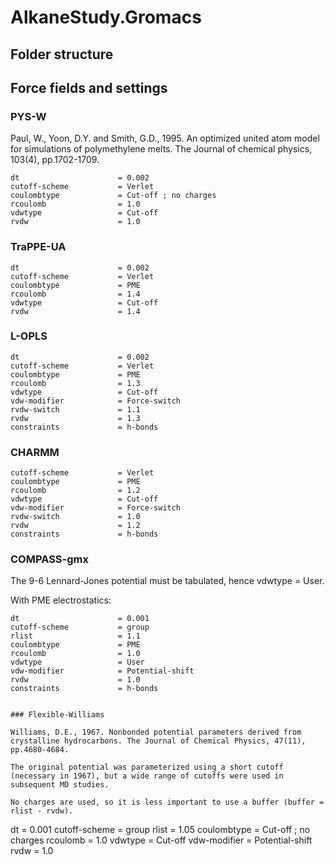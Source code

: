 # AlkaneStudy.Gromacs

## Folder structure


## Force fields and settings

### PYS-W
Paul, W., Yoon, D.Y. and Smith, G.D., 1995. An optimized united atom model for simulations of polymethylene melts. The Journal of chemical physics, 103(4), pp.1702-1709.

```
dt                      = 0.002
cutoff-scheme           = Verlet
coulombtype             = Cut-off ; no charges
rcoulomb                = 1.0
vdwtype                 = Cut-off
rvdw                    = 1.0
```

### TraPPE-UA
```
dt                      = 0.002
cutoff-scheme           = Verlet
coulombtype             = PME
rcoulomb                = 1.4
vdwtype                 = Cut-off
rvdw                    = 1.4
```
### L-OPLS
```
dt                      = 0.002
cutoff-scheme           = Verlet
coulombtype             = PME
rcoulomb                = 1.3
vdwtype                 = Cut-off
vdw-modifier            = Force-switch
rvdw-switch             = 1.1
rvdw                    = 1.3
constraints             = h-bonds
```
### CHARMM
```
cutoff-scheme           = Verlet
coulombtype             = PME
rcoulomb                = 1.2
vdwtype                 = Cut-off
vdw-modifier            = Force-switch
rvdw-switch             = 1.0
rvdw                    = 1.2
constraints             = h-bonds
```

### COMPASS-gmx
The 9-6 Lennard-Jones potential must be tabulated, hence vdwtype = User.

With PME electrostatics:

```
dt                      = 0.001
cutoff-scheme           = group
rlist                   = 1.1
coulombtype             = PME
rcoulomb                = 1.0
vdwtype                 = User
vdw-modifier            = Potential-shift
rvdw                    = 1.0
constraints             = h-bonds
```

```

### Flexible-Williams

Williams, D.E., 1967. Nonbonded potential parameters derived from crystalline hydrocarbons. The Journal of Chemical Physics, 47(11), pp.4680-4684.

The original potential was parameterized using a short cutoff (necessary in 1967), but a wide range of cutoffs were used in subsequent MD studies.

No charges are used, so it is less important to use a buffer (buffer = rlist - rvdw).

```
dt                      = 0.001
cutoff-scheme           = group
rlist                   = 1.05
coulombtype             = Cut-off ; no charges
rcoulomb                = 1.0
vdwtype                 = Cut-off
vdw-modifier            = Potential-shift
rvdw                    = 1.0
```
